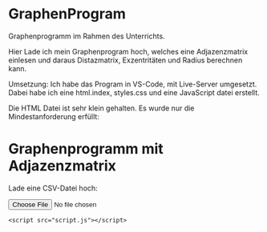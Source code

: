 # GraphenProgram
Graphenprogramm im Rahmen des Unterrichts.

Hier Lade ich mein Graphenprogram hoch, welches eine Adjazenzmatrix einlesen und daraus Distazmatrix, Exzentritäten und Radius berechnen kann.

Umsetzung:
Ich habe das Program in VS-Code, mit Live-Server umgesetzt.
Dabei habe ich eine html.index, styles.css und eine JavaScript datei erstellt.


Die HTML Datei ist sehr klein gehalten.
Es wurde nur die Mindestanforderung erfüllt: 

<!DOCTYPE html>
<html lang="de">
<head>
    <meta charset="UTF-8">
    <title>Graphanalyse</title>
    <link rel="stylesheet" href="style.css">
</head>
<body>
    <h1>Graphenprogramm mit Adjazenzmatrix</h1>
    <p>Lade eine CSV-Datei hoch:</p>
    <input type="file" id="fileInput" accept=".csv">
    <div id="output"></div>

    <script src="script.js"></script>
</body>
</html>
